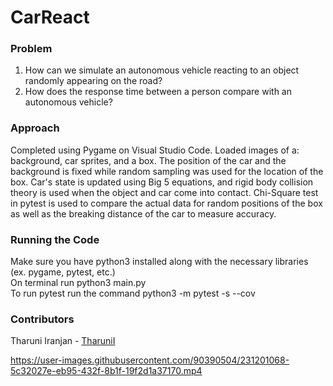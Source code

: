 # CarReact

### Problem
1.	How can we simulate an autonomous vehicle reacting to an object randomly appearing on the road? <br>
2.	How does the response time between a person compare with an autonomous vehicle?


### Approach
Completed using Pygame on Visual Studio Code. Loaded images of a: background, car sprites, and a box. 
The position of the car and the background is fixed while random sampling was used for the location of the box.
Car's state is updated using Big 5 equations, and rigid body collision theory is used when the object and car come into contact.
Chi-Square test in pytest is used to compare the actual data for random positions of the box as well as the breaking distance of the car
to measure accuracy.

### Running the Code
Make sure you have python3 installed along with the necessary libraries (ex. pygame, pytest, etc.) <br>
On terminal run python3 main.py <br>
To run pytest run the command python3 -m pytest -s --cov


### Contributors 
Tharuni Iranjan - [TharuniI](https://github.com/TharuniI) <br>


https://user-images.githubusercontent.com/90390504/231201068-5c32027e-eb95-432f-8b1f-19f2d1a37170.mp4
